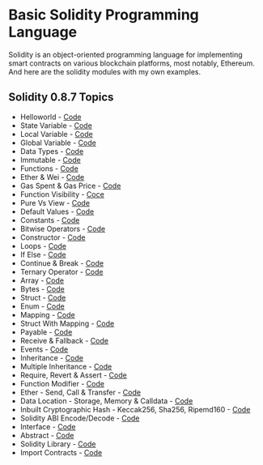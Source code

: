# Basic Solidity Programming Language
Solidity is an object-oriented programming language for implementing smart contracts on various blockchain platforms, most notably, Ethereum. And here are the solidity modules with my own examples.

## Solidity 0.8.7 Topics
- Helloworld - [Code](https://github.com/basant-karki/solidity-programming-language/blob/main/solidity-0.8.7/helloworld.sol)
- State Variable - [Code](https://github.com/basant0x01/solidity-programming-language/blob/main/solidity-0.8.7/state_variable.sol)
- Local Variable - [Code](https://github.com/basant0x01/solidity-programming-language/blob/main/solidity-0.8.7/local_variables.sol)
- Global Variable - [Code](https://github.com/basant0x01/solidity-programming-language/blob/main/solidity-0.8.7/global_variables.sol)
- Data Types - [Code](https://github.com/basant0x01/solidity-programming-language/blob/main/solidity-0.8.7/data_types.sol)
- Immutable - [Code](https://github.com/basant0x01/solidity-programming-language/blob/main/solidity-0.8.7/immutable.sol)
- Functions - [Code](https://github.com/basant0x01/solidity-programming-language/blob/main/solidity-0.8.7/function.sol)
- Ether & Wei - [Code](https://github.com/basant0x01/solidity-programming-language/blob/main/solidity-0.8.7/ether_and_wei.sol)
- Gas Spent & Gas Price - [Code](https://github.com/basant0x01/solidity-programming-language/blob/main/solidity-0.8.7/gasSpend_and_gasPrice.sol)
- Function Visibility - [Coce](https://github.com/basant0x01/solidity-programming-language/blob/main/solidity-0.8.7/function_visibility.sol#L31)
- Pure Vs View - [Code](https://github.com/basant0x01/solidity-programming-language/blob/main/solidity-0.8.7/pure_vs_view.sol)
- Default Values - [Code](https://github.com/basant0x01/solidity-programming-language/blob/main/solidity-0.8.7/data_types.sol)
- Constants - [Code](https://github.com/basant0x01/solidity-programming-language/blob/main/solidity-0.8.7/constant.sol)
- Bitwise Operators - [Code](https://github.com/basant0x01/basic-solidity-programming-language/blob/main/solidity-0.8.7/bitwise_operator.sol)
- Constructor - [Code](https://github.com/basant0x01/basic-solidity-programming-language/blob/main/solidity-0.8.7/constructor.sol)
- Loops - [Code](https://github.com/basant0x01/basic-solidity-programming-language/blob/main/solidity-0.8.7/loops.sol)
- If Else - [Code](https://github.com/basant0x01/basic-solidity-programming-language/blob/main/solidity-0.8.7/if_else.sol)
- Continue & Break - [Code](https://github.com/basant0x01/basic-solidity-programming-language/blob/main/solidity-0.8.7/continue_and_break.sol)
- Ternary Operator - [Code](https://github.com/basant0x01/basic-solidity-programming-language/blob/main/solidity-0.8.7/ternary_operator.sol)
- Array - [Code](https://github.com/basant0x01/basic-solidity-programming-language/blob/main/solidity-0.8.7/array.sol)
- Bytes - [Code](https://github.com/basant0x01/basic-solidity-programming-language/blob/main/solidity-0.8.7/bytes.sol)
- Struct - [Code](https://github.com/basant0x01/basic-solidity-programming-language/blob/main/solidity-0.8.7/struct.sol)
- Enum - [Code](https://github.com/basant0x01/basic-solidity-programming-language/blob/main/solidity-0.8.7/enum.sol)
- Mapping - [Code](https://github.com/basant0x01/basic-solidity-programming-language/blob/main/solidity-0.8.7/mapping.sol)
- Struct With Mapping - [Code](https://github.com/basant0x01/basic-solidity-programming-language/blob/main/solidity-0.8.7/struct_with_mapping.sol)
- Payable - [Code](https://github.com/basant0x01/basic-solidity-programming-language/blob/main/solidity-0.8.7/payable.sol)
- Receive & Fallback - [Code](https://github.com/basant0x01/basic-solidity-programming-language/blob/main/solidity-0.8.7/receive_and_fallback.sol)
- Events - [Code](https://github.com/basant0x01/basic-solidity-programming-language/blob/main/solidity-0.8.7/event.sol)
- Inheritance - [Code](https://github.com/basant0x01/basic-solidity-programming-language/blob/main/solidity-0.8.7/inheritance.sol)
- Multiple Inheritance - [Code](https://github.com/basant0x01/basic-solidity-programming-language/blob/main/solidity-0.8.7/multiple_inheritance.md)
- Require, Revert & Assert - [Code](https://github.com/basant0x01/basic-solidity-programming-language/blob/main/solidity-0.8.7/require_revert_and_assert.sol)
- Function Modifier - [Code](https://github.com/basant0x01/basic-solidity-programming-language/blob/main/solidity-0.8.7/function_modifier.sol)
- Ether - Send, Call & Transfer - [Code](https://github.com/basant0x01/basic-solidity-programming-language/blob/main/solidity-0.8.7/ether-transfer_send_and_call.sol)
- Data Location - Storage, Memory & Calldata - [Code](https://github.com/basant0x01/basic-solidity-concepts/blob/main/solidity-0.8.7/data_locations.sol)
- Inbuilt Cryptographic Hash - Keccak256, Sha256, Ripemd160 - [Code](https://github.com/basant0x01/basic-solidity-concepts/blob/main/solidity-0.8.7/cryptographic_hashes.sol)
- Solidity ABI Encode/Decode - [Code](https://github.com/basant0x01/basic-solidity-concepts/blob/main/solidity-0.8.7/abiEncodeDecode.sol)
- Interface - [Code](https://github.com/basant0x01/basic-solidity-concepts/blob/main/solidity-0.8.7/interface.sol)
- Abstract - [Code](https://github.com/basant0x01/basic-solidity-concepts/blob/main/solidity-0.8.7/abstract_contract.sol)
- Solidity Library - [Code](https://github.com/basant0x01/basic-solidity-concepts/blob/main/solidity-0.8.7/library.sol)
- Import Contracts - [Code](https://github.com/basant0x01/basic-solidity-concepts/blob/main/solidity-0.8.7/import.sol)
